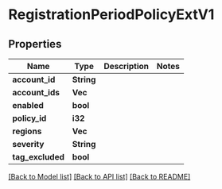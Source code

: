# RegistrationPeriodPolicyExtV1

## Properties

Name | Type | Description | Notes
------------ | ------------- | ------------- | -------------
**account_id** | **String** |  |
**account_ids** | **Vec<String>** |  |
**enabled** | **bool** |  |
**policy_id** | **i32** |  |
**regions** | **Vec<String>** |  |
**severity** | **String** |  |
**tag_excluded** | **bool** |  |

[[Back to Model list]](./README.md#documentation-for-models) [[Back to API list]](./README.md#documentation-for-api-endpoints) [[Back to README]](../README.md)
